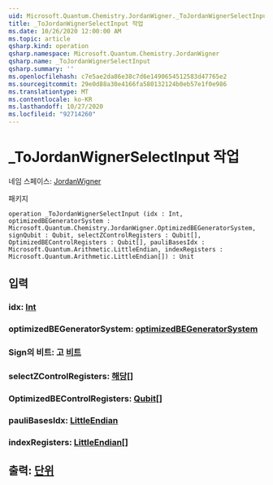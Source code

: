 ```yaml
---
uid: Microsoft.Quantum.Chemistry.JordanWigner._ToJordanWignerSelectInput
title: _ToJordanWignerSelectInput 작업
ms.date: 10/26/2020 12:00:00 AM
ms.topic: article
qsharp.kind: operation
qsharp.namespace: Microsoft.Quantum.Chemistry.JordanWigner
qsharp.name: _ToJordanWignerSelectInput
qsharp.summary: ''
ms.openlocfilehash: c7e5ae2da86e38c7d6e1490654512583d47765e2
ms.sourcegitcommit: 29e0d88a30e4166fa580132124b0eb57e1f0e986
ms.translationtype: MT
ms.contentlocale: ko-KR
ms.lasthandoff: 10/27/2020
ms.locfileid: "92714260"
---
```

# <a name="_tojordanwignerselectinput-operation"></a>_ToJordanWignerSelectInput 작업

네임 스페이스: [JordanWigner](xref:Microsoft.Quantum.Chemistry.JordanWigner)

패키지 [](https://nuget.org/packages/)




```qsharp
operation _ToJordanWignerSelectInput (idx : Int, optimizedBEGeneratorSystem : Microsoft.Quantum.Chemistry.JordanWigner.OptimizedBEGeneratorSystem, signQubit : Qubit, selectZControlRegisters : Qubit[], OptimizedBEControlRegisters : Qubit[], pauliBasesIdx : Microsoft.Quantum.Arithmetic.LittleEndian, indexRegisters : Microsoft.Quantum.Arithmetic.LittleEndian[]) : Unit
```


## <a name="input"></a>입력

### <a name="idx--int"></a>idx: [Int](xref:microsoft.quantum.lang-ref.int)




### <a name="optimizedbegeneratorsystem--optimizedbegeneratorsystem"></a>optimizedBEGeneratorSystem: [optimizedBEGeneratorSystem](xref:Microsoft.Quantum.Chemistry.JordanWigner.OptimizedBEGeneratorSystem)




### <a name="signqubit--qubit"></a>Sign의 비트: 고 [비트](xref:microsoft.quantum.lang-ref.qubit)




### <a name="selectzcontrolregisters--qubit"></a>selectZControlRegisters: [해당](xref:microsoft.quantum.lang-ref.qubit)[]




### <a name="optimizedbecontrolregisters--qubit"></a>OptimizedBEControlRegisters: [Qubit](xref:microsoft.quantum.lang-ref.qubit)[]




### <a name="paulibasesidx--littleendian"></a>pauliBasesIdx: [LittleEndian](xref:Microsoft.Quantum.Arithmetic.LittleEndian)




### <a name="indexregisters--littleendian"></a>indexRegisters: [LittleEndian](xref:Microsoft.Quantum.Arithmetic.LittleEndian)[]





## <a name="output--unit"></a>출력: [단위](xref:microsoft.quantum.lang-ref.unit)

